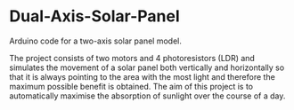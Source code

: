# Dual-Axis-Solar-Panel
Arduino code for a two-axis solar panel model.

The project consists of two motors and 4 photoresistors (LDR) and simulates the movement of a solar panel both vertically and horizontally so that it is always pointing to the area with the most light and therefore the maximum possible benefit is obtained. The aim of this project is to automatically maximise the absorption of sunlight over the course of a day.
